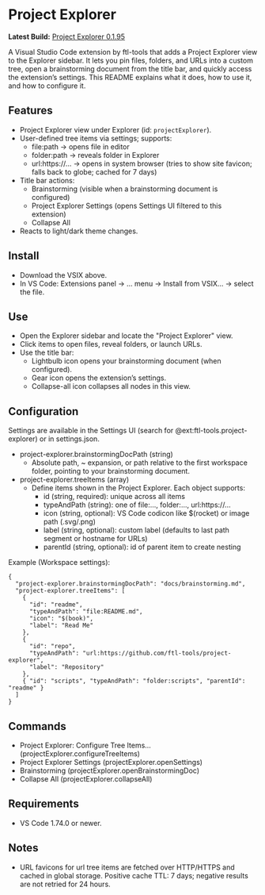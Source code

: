 # Project Explorer

**Latest Build:** [Project Explorer 0.1.95](./ftl-project-explorer-0.1.95.vsix)

A Visual Studio Code extension by ftl-tools that adds a Project Explorer view to the Explorer sidebar. It lets you pin files, folders, and URLs into a custom tree, open a brainstorming document from the title bar, and quickly access the extension’s settings. This README explains what it does, how to use it, and how to configure it.

## Features

- Project Explorer view under Explorer (id: `projectExplorer`).
- User-defined tree items via settings; supports:
  - file:path → opens file in editor
  - folder:path → reveals folder in Explorer
  - url:https://... → opens in system browser (tries to show site favicon; falls back to globe; cached for 7 days)
- Title bar actions:
  - Brainstorming (visible when a brainstorming document is configured)
  - Project Explorer Settings (opens Settings UI filtered to this extension)
  - Collapse All
- Reacts to light/dark theme changes.

## Install

- Download the VSIX above.
- In VS Code: Extensions panel → … menu → Install from VSIX… → select the file.

## Use

- Open the Explorer sidebar and locate the "Project Explorer" view.
- Click items to open files, reveal folders, or launch URLs.
- Use the title bar:
  - Lightbulb icon opens your brainstorming document (when configured).
  - Gear icon opens the extension’s settings.
  - Collapse-all icon collapses all nodes in this view.

## Configuration

Settings are available in the Settings UI (search for @ext:ftl-tools.project-explorer) or in settings.json.

- project-explorer.brainstormingDocPath (string)
  - Absolute path, ~ expansion, or path relative to the first workspace folder, pointing to your brainstorming document.
- project-explorer.treeItems (array)
  - Define items shown in the Project Explorer. Each object supports:
    - id (string, required): unique across all items
    - typeAndPath (string): one of file:..., folder:..., url:https://...
    - icon (string, optional): VS Code codicon like $(rocket) or image path (.svg/.png)
    - label (string, optional): custom label (defaults to last path segment or hostname for URLs)
    - parentId (string, optional): id of parent item to create nesting

Example (Workspace settings):

```jsonc
{
  "project-explorer.brainstormingDocPath": "docs/brainstorming.md",
  "project-explorer.treeItems": [
    {
      "id": "readme",
      "typeAndPath": "file:README.md",
      "icon": "$(book)",
      "label": "Read Me"
    },
    {
      "id": "repo",
      "typeAndPath": "url:https://github.com/ftl-tools/project-explorer",
      "label": "Repository"
    },
    { "id": "scripts", "typeAndPath": "folder:scripts", "parentId": "readme" }
  ]
}
```

## Commands

- Project Explorer: Configure Tree Items… (projectExplorer.configureTreeItems)
- Project Explorer Settings (projectExplorer.openSettings)
- Brainstorming (projectExplorer.openBrainstormingDoc)
- Collapse All (projectExplorer.collapseAll)

## Requirements

- VS Code 1.74.0 or newer.

## Notes

- URL favicons for url tree items are fetched over HTTP/HTTPS and cached in global storage. Positive cache TTL: 7 days; negative results are not retried for 24 hours.
